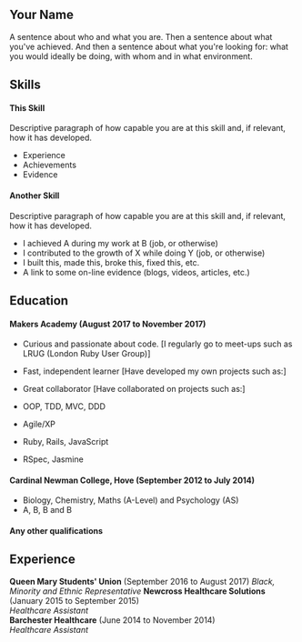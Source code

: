 ## Your Name

A sentence about who and what you are. Then a sentence about what you've achieved. And then a sentence about what you're looking for: what you would ideally be doing, with whom and in what environment.

## Skills

#### This Skill

Descriptive paragraph of how capable you are at this skill and, if relevant, how it has developed.

- Experience
- Achievements
- Evidence

#### Another Skill

Descriptive paragraph of how capable you are at this skill and, if relevant, how it has developed.

- I achieved A during my work at B (job, or otherwise)
- I contributed to the growth of X while doing Y (job, or otherwise)
- I built this, made this, broke this, fixed this, etc.
- A link to some on-line evidence (blogs, videos, articles, etc.)

## Education

#### Makers Academy (August 2017 to November 2017)

- Curious and passionate about code. [I regularly go to meet-ups such as LRUG (London Ruby User Group)]
- Fast, independent learner [Have developed my own projects such as:]
- Great collaborator [Have collaborated on projects such as:]

- OOP, TDD, MVC, DDD
- Agile/XP
- Ruby, Rails, JavaScript
- RSpec, Jasmine

#### Cardinal Newman College, Hove (September 2012 to July 2014)

- Biology, Chemistry, Maths (A-Level) and Psychology (AS)
- A, B, B and B

#### Any other qualifications


## Experience
**Queen Mary Students' Union** (September 2016 to August 2017)
*Black, Minority and Ethnic Representative*
**Newcross Healthcare Solutions** (January 2015 to September 2015)    
*Healthcare Assistant*  
**Barchester Healthcare** (June 2014 to November 2014)   
*Healthcare Assistant*  
